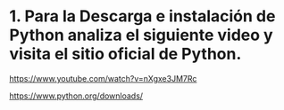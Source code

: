 # 1. Para la Descarga e instalación de Python analiza el siguiente video y visita el sitio oficial de Python.

https://www.youtube.com/watch?v=nXgxe3JM7Rc

https://www.python.org/downloads/
